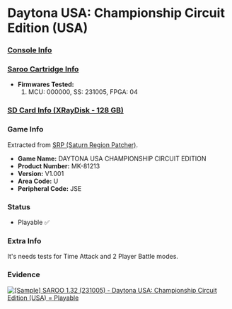 # Daytona USA: Championship Circuit Edition (USA)

### [Console Info](../../../../Info/Consoles/VA13/README.md)

### [Saroo Cartridge Info](../../../../Info/Cartridges/RetroGameParadiseStore/1.32F/README.md)

- <b>Firmwares Tested:</b>
  1. MCU: 000000, SS: 231005, FPGA: 04

### [SD Card Info (XRayDisk - 128 GB)](../../../../Info/SdCards/XRayDisk/128GB/README.md)

### Game Info

Extracted from [SRP (Saturn Region Patcher)](https://segaxtreme.net/resources/saturn-region-patcher.81/download).

- <b>Game Name:</b> DAYTONA USA CHAMPIONSHIP CIRCUIT EDITION
- <b>Product Number:</b> MK-81213
- <b>Version:</b> V1.001
- <b>Area Code:</b> U
- <b>Peripheral Code:</b> JSE

### Status

- Playable :white_check_mark:

### Extra Info

It's needs tests for Time Attack and 2 Player Battle modes.

### Evidence

[![[Sample] SAROO 1.32 (231005) - Daytona USA: Championship Circuit Edition (USA) = Playable](https://img.youtube.com/vi/KcfRKETQyxI/0.jpg)](https://www.youtube.com/watch?v=KcfRKETQyxI)
